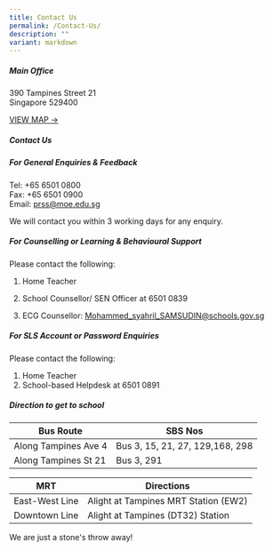 ```yaml
---
title: Contact Us
permalink: /Contact-Us/
description: ""
variant: markdown
---
```

##### **Main Office**
390 Tampines Street 21<br>
Singapore 529400

[VIEW MAP -&gt;](https://www.onemap.gov.sg/?lat=1.3542274&amp;lng=103.9489627)

##### **Contact Us**

##### **For General Enquiries &amp; Feedback**
Tel: +65 6501 0800 <br>
Fax: +65 6501 0900<br>
Email: prss@moe.edu.sg

We will contact you within 3 working days for any enquiry.

##### **For Counselling or Learning &amp; Behavioural Support**

Please contact the following:

1. Home Teacher

2. School Counsellor/ SEN Officer at 6501 0839

3. ECG Counsellor: Mohammed_syahril_SAMSUDIN@schools.gov.sg

##### **For SLS Account or Password Enquiries**

Please contact the following:

1. Home Teacher
2.  School-based Helpdesk at 6501 0891

##### **Direction to get to school**

| Bus Route | SBS Nos | 
| -------- | -------- | 
| Along Tampines Ave 4  | Bus 3, 15, 21, 27, 129,168, 298     | 
| Along Tampines St 21 | Bus 3, 291 | 



| MRT | Directions | 
| -------- | -------- | 
|East-West Line  | Alight at Tampines MRT Station (EW2)  |
|  Downtown Line | Alight at Tampines (DT32) Station  | 

We are just a stone's throw away!